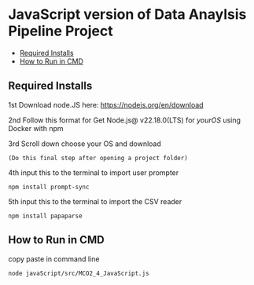 # JavaScript version of Data Anaylsis Pipeline Project


- [Required Installs](#required-installs)
- [How to Run in CMD](#how-to-run-in-cmd)

## Required Installs
1st Download node.JS here: https://nodejs.org/en/download

2nd Follow this format for Get Node.js@ v22.18.0(LTS) for *yourOS* using Docker with npm

3rd Scroll down choose your OS and download

    (Do this final step after opening a project folder)
4th input this to the terminal to import user prompter
```
npm install prompt-sync
```
5th input this to the terminal to import the CSV reader
```
npm install papaparse
```


## How to Run in CMD
copy paste in command line
```
node javaScript/src/MCO2_4_JavaScript.js
```
